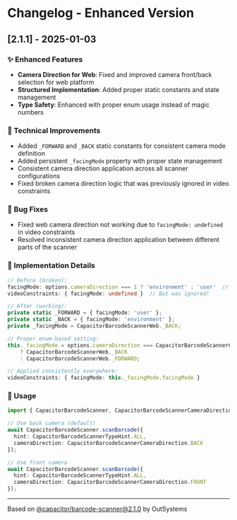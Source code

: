 # Changelog - Enhanced Version

## [2.1.1] - 2025-01-03

### ✨ Enhanced Features
- **Camera Direction for Web**: Fixed and improved camera front/back selection for web platform
- **Structured Implementation**: Added proper static constants and state management
- **Type Safety**: Enhanced with proper enum usage instead of magic numbers

### 🔧 Technical Improvements
- Added `_FORWARD` and `_BACK` static constants for consistent camera mode definition
- Added persistent `_facingMode` property with proper state management
- Consistent camera direction application across all scanner configurations
- Fixed broken camera direction logic that was previously ignored in video constraints

### 🐛 Bug Fixes
- Fixed web camera direction not working due to `facingMode: undefined` in video constraints
- Resolved inconsistent camera direction application between different parts of the scanner

### 📝 Implementation Details
```typescript
// Before (broken):
facingMode: options.cameraDirection === 1 ? 'environment' : 'user'  // Logic existed
videoConstraints: { facingMode: undefined }  // But was ignored!

// After (working):
private static _FORWARD = { facingMode: 'user' };
private static _BACK = { facingMode: 'environment' };
private _facingMode = CapacitorBarcodeScannerWeb._BACK;

// Proper enum-based setting:
this._facingMode = options.cameraDirection === CapacitorBarcodeScannerCameraDirection.BACK 
    ? CapacitorBarcodeScannerWeb._BACK 
    : CapacitorBarcodeScannerWeb._FORWARD;

// Applied consistently everywhere:
videoConstraints: { facingMode: this._facingMode.facingMode }
```

### 🚀 Usage
```typescript
import { CapacitorBarcodeScanner, CapacitorBarcodeScannerCameraDirection } from '@enzo/capacitor-barcode-scanner';

// Use back camera (default)
await CapacitorBarcodeScanner.scanBarcode({
  hint: CapacitorBarcodeScannerTypeHint.ALL,
  cameraDirection: CapacitorBarcodeScannerCameraDirection.BACK
});

// Use front camera
await CapacitorBarcodeScanner.scanBarcode({
  hint: CapacitorBarcodeScannerTypeHint.ALL,
  cameraDirection: CapacitorBarcodeScannerCameraDirection.FRONT
});
```

---
Based on [@capacitor/barcode-scanner@2.1.0](https://github.com/ionic-team/capacitor-barcode-scanner) by OutSystems
